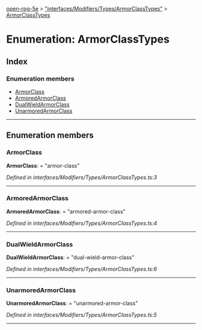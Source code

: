 [open-rpg-5e](../README.md) > ["interfaces/Modifiers/Types/ArmorClassTypes"](../modules/_interfaces_modifiers_types_armorclasstypes_.md) > [ArmorClassTypes](../enums/_interfaces_modifiers_types_armorclasstypes_.armorclasstypes.md)

# Enumeration: ArmorClassTypes

## Index

### Enumeration members

* [ArmorClass](_interfaces_modifiers_types_armorclasstypes_.armorclasstypes.md#armorclass)
* [ArmoredArmorClass](_interfaces_modifiers_types_armorclasstypes_.armorclasstypes.md#armoredarmorclass)
* [DualWieldArmorClass](_interfaces_modifiers_types_armorclasstypes_.armorclasstypes.md#dualwieldarmorclass)
* [UnarmoredArmorClass](_interfaces_modifiers_types_armorclasstypes_.armorclasstypes.md#unarmoredarmorclass)

---

## Enumeration members

<a id="armorclass"></a>

###  ArmorClass

**ArmorClass**:  = "armor-class"

*Defined in interfaces/Modifiers/Types/ArmorClassTypes.ts:3*

___
<a id="armoredarmorclass"></a>

###  ArmoredArmorClass

**ArmoredArmorClass**:  = "armored-armor-class"

*Defined in interfaces/Modifiers/Types/ArmorClassTypes.ts:4*

___
<a id="dualwieldarmorclass"></a>

###  DualWieldArmorClass

**DualWieldArmorClass**:  = "dual-wield-armor-class"

*Defined in interfaces/Modifiers/Types/ArmorClassTypes.ts:6*

___
<a id="unarmoredarmorclass"></a>

###  UnarmoredArmorClass

**UnarmoredArmorClass**:  = "unarmored-armor-class"

*Defined in interfaces/Modifiers/Types/ArmorClassTypes.ts:5*

___


